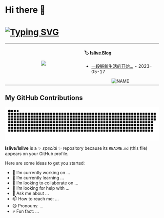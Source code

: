 # Hi there 👋
<h1><a href="https://git.io/typing-svg"><img src="https://readme-typing-svg.herokuapp.com?font=Fira+Code&pause=1000&color=F6A4F7&width=435&lines=hello%2CI%E2%80%99m+lslive" alt="Typing SVG" /></a></h1>


<table align="center">
<div align="center">
    <tr>
        <td width="50%"  align="center">
      <img  height="200px" src="https://github-readme-stats.vercel.app/api/top-langs/?username=lslive&layout=compact" />
        </td>
        <td valign="top" width="50%">

#### 🏷️ <a href="https://www.sffg.net/" target="_blank">lslive Blog</a>

<!-- blog starts -->
* <a href='https://github.com/lslive' target='_blank' title='Hello world'>一段崭新生活的开始...</a> - 2023-05-17
<!-- blog ends -->

<div align="center"><img src="https://count.getloli.com/get/@NAME" alt="NAME" /></div>
</td>
    </tr>
    </div>
</table>




## My GitHub Contributions

<div align="center"><img src="https://raw.githubusercontent.com/Achuan-2/Achuan-2/main/assets/github-contribution-grid-snake.svg" ></div>


**lslive/lslive** is a ✨ _special_ ✨ repository because its `README.md` (this file) appears on your GitHub profile.

Here are some ideas to get you started:

- 🔭 I’m currently working on ...
- 🌱 I’m currently learning ...
- 👯 I’m looking to collaborate on ...
- 🤔 I’m looking for help with ...
- 💬 Ask me about ...
- 📫 How to reach me: ...
- 😄 Pronouns: ...
- ⚡ Fun fact: ...


